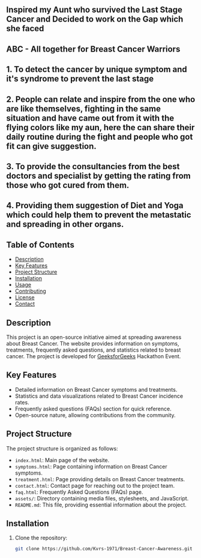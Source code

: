 ## Inspired my Aunt who survived the Last Stage Cancer and Decided to work on the Gap which she faced
## ABC - All together for Breast Cancer Warriors 
## 1. To detect the cancer by unique symptom and it's syndrome to prevent the last stage
## 2. People can relate and inspire from the one who are like themselves, fighting in the same situation and  have came out from it with the flying colors like my aun, here the can share their daily routine during the fight and people who got fit can give suggestion.
## 3. To provide the consultancies from the best doctors and specialist by getting the rating from those who got cured from them.
## 4. Providing them suggestion of Diet and Yoga which could help them to prevent the metastatic and spreading in other organs.  

## Table of Contents
- [Description](#description)
- [Key Features](#key-features)
- [Project Structure](#project-structure)
- [Installation](#installation)
- [Usage](#usage)
- [Contributing](#contributing)
- [License](#license)
- [Contact](#contact)

## Description

This project is an open-source initiative aimed at spreading awareness about Breast Cancer. The website provides information on symptoms, treatments, frequently asked questions, and statistics related to breast cancer. The project is developed for [GeeksforGeeks](https://geeksforgeeks.com) Hackathon Event.

## Key Features

- Detailed information on Breast Cancer symptoms and treatments.
- Statistics and data visualizations related to Breast Cancer incidence rates.
- Frequently asked questions (FAQs) section for quick reference.
- Open-source nature, allowing contributions from the community.

## Project Structure

The project structure is organized as follows:
- `index.html`: Main page of the website.
- `symptoms.html`: Page containing information on Breast Cancer symptoms.
- `treatment.html`: Page providing details on Breast Cancer treatments.
- `contact.html`: Contact page for reaching out to the project team.
- `faq.html`: Frequently Asked Questions (FAQs) page.
- `assets/`: Directory containing media files, stylesheets, and JavaScript.
- `README.md`: This file, providing essential information about the project.

## Installation

1. Clone the repository:

   ```bash
   git clone https://github.com/Kvrs-1971/Breast-Cancer-Awareness.git



